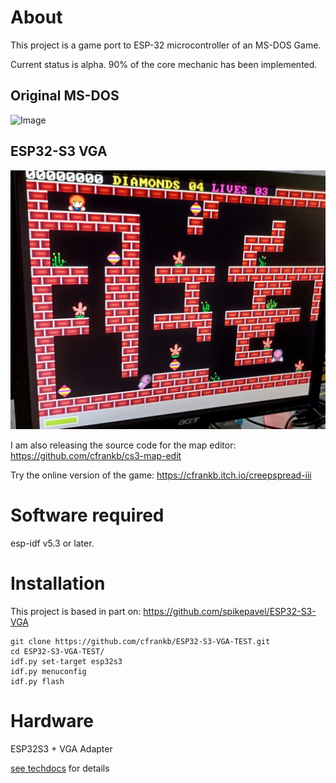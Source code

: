 # About

This project is a game port to ESP-32 microcontroller of an MS-DOS Game.

Current status is alpha. 90% of the core mechanic has been implemented.

## Original MS-DOS

![Image](techdocs/images/Screenshot_2022-10-19_21-01-20.png "icon")

## ESP32-S3 VGA

![Image](techdocs/images/20241221_100753-crop.jpg "icon")

I am also releasing the source code for the map editor:
https://github.com/cfrankb/cs3-map-edit

Try the online version of the game:
https://cfrankb.itch.io/creepspread-iii

# Software required

esp-idf v5.3 or later.

# Installation

This project is based in part on: https://github.com/spikepavel/ESP32-S3-VGA

```Shell
git clone https://github.com/cfrankb/ESP32-S3-VGA-TEST.git
cd ESP32-S3-VGA-TEST/
idf.py set-target esp32s3
idf.py menuconfig
idf.py flash
```

# Hardware

ESP32S3 + VGA Adapter

[see techdocs](techdocs/README.md) for details